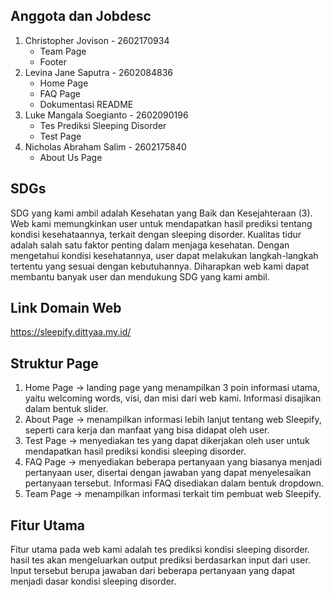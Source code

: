 ## Anggota dan Jobdesc
1. Christopher Jovison - 2602170934
   - Team Page
   - Footer
2. Levina Jane Saputra - 2602084836
   - Home Page
   - FAQ Page
   - Dokumentasi README
3. Luke Mangala Soegianto - 2602090196
   - Tes Prediksi Sleeping Disorder
   - Test Page
4. Nicholas Abraham Salim - 2602175840
   - About Us Page
   
## SDGs
SDG yang kami ambil adalah Kesehatan yang Baik dan Kesejahteraan (3). Web kami memungkinkan user untuk mendapatkan hasil prediksi tentang kondisi kesehataannya, terkait dengan sleeping disorder. Kualitas tidur adalah salah satu faktor penting dalam menjaga kesehatan. Dengan mengetahui kondisi kesehatannya, user dapat melakukan langkah-langkah tertentu yang sesuai dengan kebutuhannya. Diharapkan web kami dapat membantu banyak user dan mendukung SDG yang kami ambil.

## Link Domain Web
https://sleepify.dittyaa.my.id/

## Struktur Page
1. Home Page -> landing page yang menampilkan 3 poin informasi utama, yaitu welcoming words, visi, dan misi dari web kami. Informasi disajikan dalam bentuk slider.
2. About Page -> menampilkan informasi lebih lanjut tentang web Sleepify, seperti cara kerja dan manfaat yang bisa didapat oleh user.
3. Test Page -> menyediakan tes yang dapat dikerjakan oleh user untuk mendapatkan hasil prediksi kondisi sleeping disorder.
4. FAQ Page -> menyediakan beberapa pertanyaan yang biasanya menjadi pertanyaan user, disertai dengan jawaban yang dapat menyelesaikan pertanyaan tersebut. Informasi FAQ disediakan dalam bentuk dropdown.
5. Team Page -> menampilkan informasi terkait tim pembuat web Sleepify.

## Fitur Utama
Fitur utama pada web kami adalah tes prediksi kondisi sleeping disorder. hasil tes akan mengeluarkan output prediksi berdasarkan input dari user. Input tersebut berupa jawaban dari beberapa pertanyaan yang dapat menjadi dasar kondisi sleeping disorder.
